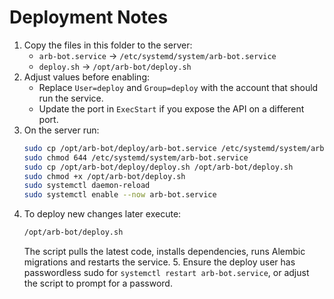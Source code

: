 # Deployment Notes

1. Copy the files in this folder to the server:
   - `arb-bot.service` → `/etc/systemd/system/arb-bot.service`
   - `deploy.sh` → `/opt/arb-bot/deploy.sh`
2. Adjust values before enabling:
   - Replace `User=deploy` and `Group=deploy` with the account that should run the service.
   - Update the port in `ExecStart` if you expose the API on a different port.
3. On the server run:
   ```bash
   sudo cp /opt/arb-bot/deploy/arb-bot.service /etc/systemd/system/arb-bot.service
   sudo chmod 644 /etc/systemd/system/arb-bot.service
   sudo cp /opt/arb-bot/deploy/deploy.sh /opt/arb-bot/deploy.sh
   sudo chmod +x /opt/arb-bot/deploy.sh
   sudo systemctl daemon-reload
   sudo systemctl enable --now arb-bot.service
   ```
4. To deploy new changes later execute:
   ```bash
   /opt/arb-bot/deploy.sh
   ```
   The script pulls the latest code, installs dependencies, runs Alembic migrations and restarts the service.
   5. Ensure the deploy user has passwordless sudo for `systemctl restart arb-bot.service`, or adjust the script to prompt for a password.

